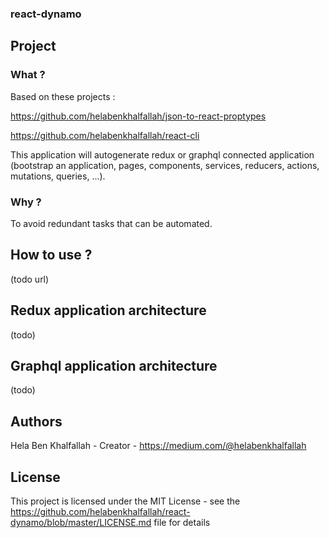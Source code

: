 ### react-dynamo

## Project

### What ?

Based on these projects : 

https://github.com/helabenkhalfallah/json-to-react-proptypes

https://github.com/helabenkhalfallah/react-cli

This application will autogenerate redux or graphql connected application (bootstrap an application, pages, components, services, reducers, actions, mutations, queries, ...).

### Why ?

To avoid redundant tasks that can be automated.

## How to use ?

(todo url)

## Redux application architecture 

(todo)

## Graphql application architecture 

(todo)


## Authors

Hela Ben Khalfallah - Creator - https://medium.com/@helabenkhalfallah


## License
This project is licensed under the MIT License - see the https://github.com/helabenkhalfallah/react-dynamo/blob/master/LICENSE.md file for details

